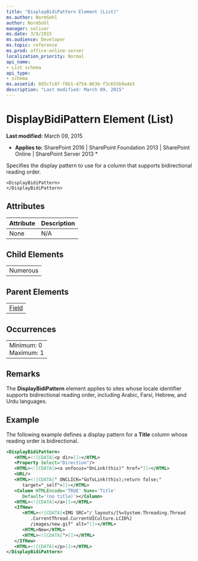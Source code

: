 ```yaml
---
title: "DisplayBidiPattern Element (List)"
ms.author: NormSohl
author: NormSohl
manager: soliver
ms.date: 3/9/2015
ms.audience: Developer
ms.topic: reference
ms.prod: office-online-server
localization_priority: Normal
api_name:
- List schema
api_type:
- schema
ms.assetid: 0d5cfc8f-f8b1-4754-863b-f3c655b9a4e5
description: "Last modified: March 09, 2015"
---
```


# DisplayBidiPattern Element (List)

 **Last modified:** March 09, 2015 
  
 * **Applies to:** SharePoint 2016 | SharePoint Foundation 2013 | SharePoint Online | SharePoint Server 2013 * 
  
Specifies the display pattern to use for a column that supports bidirectional reading order.
  
```
<DisplayBidiPattern>
</DisplayBidiPattern>
```

## Attributes

|**Attribute**|**Description**|
|:-----|:-----|
|None  <br/> |N/A  <br/> |
   
## Child Elements

||
|:-----|
|Numerous |
   
## Parent Elements

||
|:-----|
|[Field](field-element-list.md)|
   
## Occurrences

||
|:-----|
|Minimum: 0  <br/> Maximum: 1  <br/> |
   
## Remarks

The **DisplayBidiPattern** element applies to sites whose locale identifier supports bidirectional reading order, including Arabic, Farsi, Hebrew, and Urdu languages. 
  
## Example

The following example defines a display pattern for a **Title** column whose reading order is bidirectional. 
  
```XML
<DisplayBidiPattern>
   <HTML><![CDATA[<p dir=]]></HTML>
   <Property Select="Direction"/>
   <HTML><![CDATA[><a onfocus="OnLink(this)" href="]]></HTML>
   <URL/>
   <HTML><![CDATA[" ONCLICK="GoToLink(this);return false;" 
      target="_self">]]></HTML>
   <Column HTMLEncode='TRUE' Name='Title' 
      Default='(no title)'></Column>
   <HTML><![CDATA[</a>]]></HTML>
   <IfNew>
      <HTML><![CDATA[<IMG SRC="/_layouts/[%=System.Threading.Thread
         .CurrentThread.CurrentUICulture.LCID%]
         /images/new.gif" alt="]]></HTML>
      <HTML>New</HTML>
      <HTML><![CDATA[">]]></HTML>
   </IfNew>
   <HTML><![CDATA[</p>]]></HTML>
</DisplayBidiPattern>
```


